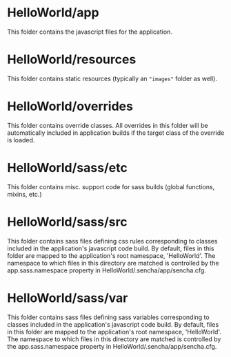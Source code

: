 # HelloWorld/app

This folder contains the javascript files for the application.

# HelloWorld/resources

This folder contains static resources (typically an `"images"` folder as well).

# HelloWorld/overrides

This folder contains override classes. All overrides in this folder will be 
automatically included in application builds if the target class of the override
is loaded.

# HelloWorld/sass/etc

This folder contains misc. support code for sass builds (global functions, 
mixins, etc.)

# HelloWorld/sass/src

This folder contains sass files defining css rules corresponding to classes
included in the application's javascript code build.  By default, files in this 
folder are mapped to the application's root namespace, 'HelloWorld'. The
namespace to which files in this directory are matched is controlled by the
app.sass.namespace property in HelloWorld/.sencha/app/sencha.cfg. 

# HelloWorld/sass/var

This folder contains sass files defining sass variables corresponding to classes
included in the application's javascript code build.  By default, files in this 
folder are mapped to the application's root namespace, 'HelloWorld'. The
namespace to which files in this directory are matched is controlled by the
app.sass.namespace property in HelloWorld/.sencha/app/sencha.cfg. 
